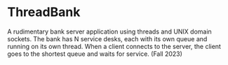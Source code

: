 # ThreadBank
A rudimentary bank server application using threads and UNIX domain sockets. The bank has N service desks, each with its own queue and running on its own thread. When a client connects to the server, the client goes to the shortest queue and waits for service. (Fall 2023)
